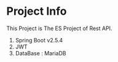 # Project Info
This Project is The ES Project of Rest API.

1. Spring Boot v2.5.4
2. JWT
3. DataBase : MariaDB
